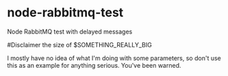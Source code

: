 # node-rabbitmq-test
Node RabbitMQ test with delayed messages

#Disclaimer the size of $SOMETHING_REALLY_BIG

I mostly have no idea of what I'm doing with some parameters, so don't use this as an example for anything serious. You've been warned.
